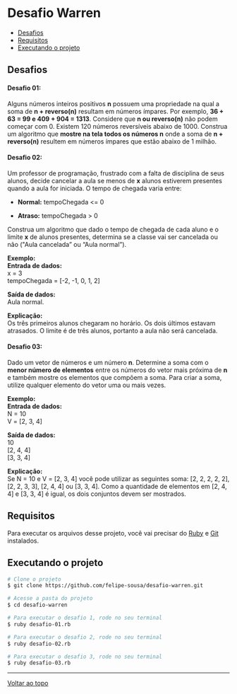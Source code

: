 # Desafio Warren

* [Desafios](#desafios)
* [Requisitos](#requisitos)
* [Executando o projeto](#executando-o-projeto)

## Desafios

#### Desafio 01:
Alguns números inteiros positivos **n** possuem uma propriedade na qual a soma de **n + reverso(n)** resultam em números ímpares. Por exemplo, **36 + 63 = 99 e 409 + 904 = 1313**. Considere que **n ou reverso(n)** não podem começar com 0.
Existem 120 números reversíveis abaixo de 1000.
Construa um algoritmo que **mostre na tela todos os números n** onde a soma de **n + reverso(n)** resultem em números ímpares que estão abaixo de 1 milhão.

#### Desafio 02:
Um professor de programação, frustrado com a falta de disciplina de seus alunos, decide cancelar a aula se menos de **x** alunos estiverem presentes quando a aula for iniciada. O tempo de chegada varia entre:
* **Normal:** tempoChegada <= 0

* **Atraso:** tempoChegada > 0

Construa um algoritmo que dado o tempo de chegada de cada aluno e o limite **x** de alunos presentes, determina se a classe vai ser cancelada ou não ("Aula cancelada” ou “Aula normal”).

**Exemplo:**  
**Entrada de dados:**  
x = 3  
tempoChegada = [-2, -1, 0, 1, 2]  

**Saída de dados:**  
Aula normal.

**Explicação:**  
Os três primeiros alunos chegaram no horário. Os dois últimos estavam atrasados. O limite é de três alunos, portanto a aula não será cancelada.

#### Desafio 03:
Dado um vetor de números e um número **n**. Determine a soma com o **menor número de elementos** entre os números do vetor mais próxima de **n** e também mostre os elementos que compõem a soma. Para criar a soma, utilize qualquer elemento do vetor uma ou mais vezes.

**Exemplo:**  
**Entrada de dados:**  
N = 10  
V = [2, 3, 4]  

**Saída de dados:**  
10  
[2, 4, 4]  
[3, 3, 4]  

**Explicação:**  
Se N = 10 e V = [2, 3, 4] você pode utilizar as seguintes soma: [2, 2, 2, 2, 2], [2, 2, 3, 3], [2, 4, 4] ou [3, 3, 4]. Como a quantidade de elementos em [2, 4, 4] e [3, 3, 4] é igual, os dois conjuntos devem ser mostrados.  

## Requisitos
Para executar os arquivos desse projeto, você vai precisar do [Ruby](https://www.ruby-lang.org/pt/downloads/) e [Git](https://git-scm.com/) instalados.  

## Executando o projeto
```bash
# Clone o projeto
$ git clone https://github.com/felipe-sousa/desafio-warren.git

# Acesse a pasta do projeto
$ cd desafio-warren

# Para executar o desafio 1, rode no seu terminal
$ ruby desafio-01.rb

# Para executar o desafio 2, rode no seu terminal
$ ruby desafio-02.rb

# Para executar o desafio 3, rode no seu terminal
$ ruby desafio-03.rb
```
  
---
[Voltar ao topo](#top)
